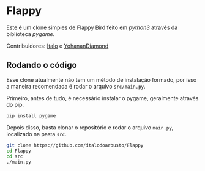 # Flappy

Este é um clone simples de Flappy Bird feito em *python3* através da biblioteca *pygame*.

Contribuidores: [Ítalo](https://github.com/italodoarbusto) e [YohananDiamond](https://github.com/YohananDiamond)

## Rodando o código

Esse clone atualmente não tem um método de instalação formado, por isso a maneira recomendada é rodar o arquivo `src/main.py`.

Primeiro, antes de tudo, é necessário instalar o pygame, geralmente através do pip.

```bash
pip install pygame
```

Depois disso, basta clonar o repositório e rodar o arquivo `main.py`, localizado na pasta `src`.
```bash
git clone https://github.com/italodoarbusto/Flappy
cd Flappy
cd src
./main.py
```
